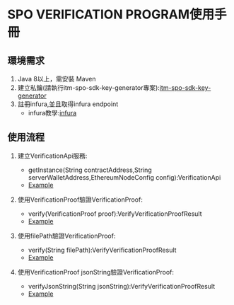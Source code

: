 # SPO VERIFICATION PROGRAM使用手冊

## 環境需求

1. Java 8以上，需安裝 Maven
2. 建立私鑰(請執行itm-spo-sdk-key-generator專案):[itm-spo-sdk-key-generator](./itm-spo-sdk-key-generator/README.md) 
3. 註冊infura,並且取得infura endpoint
    - infura教學:[infura](./infura.md)

## 使用流程

1. 建立VerificationApi服務:
    - getInstance(String contractAddress,String serverWalletAddress,EthereumNodeConfig config):VerificationApi
    - [Example](./spo-verification-program/src/main/java/com/itrustmachines/verification/VerificationApi.java)

2. 使用VerificationProof驗證VerificationProof:
    - verify(VerificationProof proof):VerifyVerificationProofResult
    - [Example](./spo-verification-program/src/main/java/com/itrustmachines/verification/VerificationApi.java)
    
3. 使用filePath驗證VerificationProof:
    - verify(String filePath):VerifyVerificationProofResult
    - [Example](./spo-verification-program/src/main/java/com/itrustmachines/verification/VerificationApi.java)
    
4. 使用VerificationProof jsonString驗證VerificationProof:
    - verifyJsonString(String jsonString):VerifyVerificationProofResult
    - [Example](./spo-verification-program/src/main/java/com/itrustmachines/verification/VerificationApi.java)